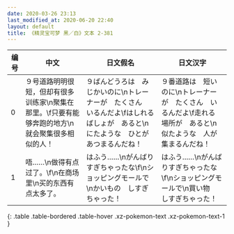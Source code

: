 ```yaml
---
date: 2020-03-26 23:13
last_modified_at: 2020-06-20 22:40
layout: default
title: 《精灵宝可梦 黑／白》文本 2-381
---
```

| 编号 | 中文 | 日文假名 | 日文汉字 |
| ---- | ---- | ---- | --- |
| 0 | ９号道路明明很短，但却有很多训练家\n聚集在那里。\f只要有能够奔跑的地方\n就会聚集很多相似的人！ | ９ばんどうろは　みじかいのに\nトレーナーが　たくさん　いるんだよ\fはしれる　ばしょが　あると\nにたような　ひとが　あつまるんだね！ | ９番道路は　短いのに\nトレーナーが　たくさん　いるんだよ\f走れる　場所が　あると\n似たような　人が　集まるんだね！ |
| 1 | 唔……\n做得有点过了。\f\n在商场里\n买的东西有点太多了。 | はふう……\nがんばりすぎちゃったな\f\nショッピングモールで\nかいもの　しすぎちゃった！ | はふう……\nがんばりすぎちゃったな\f\nショッピングモールで\n買い物　しすぎちゃった！ |
{: .table .table-bordered .table-hover .xz-pokemon-text .xz-pokemon-text-1 }